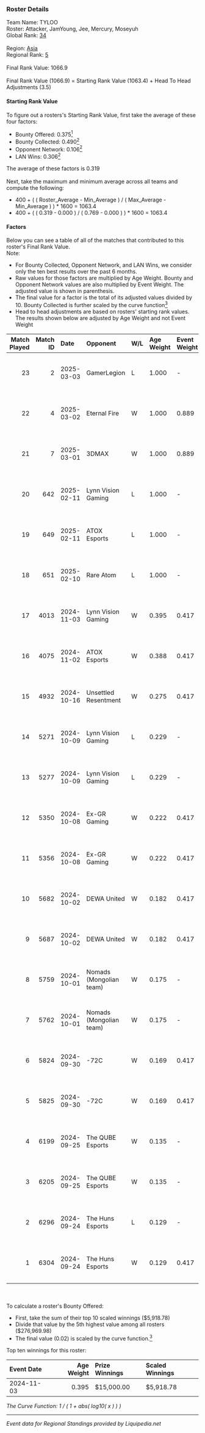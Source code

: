 ### Roster Details<br />
Team Name: TYLOO<br />
Roster: Attacker, JamYoung, Jee, Mercury, Moseyuh<br />
Global Rank: [34](../standings_global.md)<br />
<br />
Region: [Asia]( ../standings_asia.md)<br />
Regional Rank: [5]( ../standings_asia.md)<br />
<br />
Final Rank Value:  1066.9<br />
<br />
Final Rank Value (1066.9) = Starting Rank Value (1063.4) + Head To Head Adjustments (3.5)<br />

#### Starting Rank Value<br />
To figure out a rosters's Starting Rank Value, first take the average of these four factors:<br />
- Bounty Offered: 0.375[<sup>1</sup>](#table2)
- Bounty Collected: 0.490[<sup>2</sup>](#table1)
- Opponent Network: 0.106[<sup>2</sup>](#table1)
- LAN Wins: 0.306[<sup>2</sup>](#table1)

The average of these factors is 0.319<br />
<br />
Next, take the maximum and minimum average across all teams and compute the following:<br />
- 400 + ( ( Roster_Average - Min_Average ) / ( Max_Average - Min_Average ) ) * 1600 = 1063.4
- 400 + ( ( 0.319 - 0.000 ) / ( 0.769 - 0.000 ) ) * 1600 = 1063.4


#### Factors<br />
Below you can see a table of all of the matches that contributed to this roster's Final Rank Value.<br />
Note:<br />

- For Bounty Collected, Opponent Network, and LAN Wins, we consider only the ten best results over the past 6 months.
- Raw values for those factors are multiplied by Age Weight. Bounty and Opponent Network values are also multiplied by Event Weight. The adjusted value is shown in parenthesis.
- The final value for a factor is the total of its adjusted values divided by 10. Bounty Collected is further scaled by the curve function[<sup>3</sup>](#curveFunction)
- Head to head adjustments are based on rosters' starting rank values. The results shown below are adjusted by Age Weight and not Event Weight
<span id="table1"></span><br />


| Match Played | Match ID | Date       | Opponent                | W/L | Age Weight | Event Weight | Bounty Collected | Opponent Network | LAN Wins  | H2H Adj. | Roster                                    |
| -: | -: | :- | :- | :- | :- | :- | :- | :- | :- | -: | :- |
|           23 |        2 | 2025-03-03 | GamerLegion             | L   | 1.000      | -            | -                | -                | -         |    -1.74 | Attacker, JamYoung, Jee, Mercury, Moseyuh |
|           22 |        4 | 2025-03-02 | Eternal Fire            | W   | 1.000      | 0.889        | 0.708 (0.629)    | 0.524 (0.466)    | 1 (1.000) |    31.15 | Attacker, JamYoung, Jee, Mercury, Moseyuh |
|           21 |        7 | 2025-03-01 | 3DMAX                   | W   | 1.000      | 0.889        | 0.302 (0.268)    | 0.510 (0.454)    | 1 (1.000) |    29.96 | Attacker, JamYoung, Jee, Mercury, Moseyuh |
|           20 |      642 | 2025-02-11 | Lynn Vision Gaming      | L   | 1.000      | -            | -                | -                | -         |   -20.09 | Attacker, JamYoung, Jee, Mercury, Moseyuh |
|           19 |      649 | 2025-02-11 | ATOX Esports            | L   | 1.000      | -            | -                | -                | -         |   -13.18 | Attacker, JamYoung, Jee, Mercury, Moseyuh |
|           18 |      651 | 2025-02-10 | Rare Atom               | L   | 1.000      | -            | -                | -                | -         |   -23.09 | Attacker, JamYoung, Jee, Mercury, Moseyuh |
|           17 |     4013 | 2024-11-03 | Lynn Vision Gaming      | W   | 0.395      | 0.417        | 0.013 (0.002)    | 0.333 (0.055)    | 1 (0.395) |     4.11 | JamYoung, Jee, Mercury, Moseyuh, Starry   |
|           16 |     4075 | 2024-11-02 | ATOX Esports            | W   | 0.388      | 0.417        | 0.010 (0.002)    | 0.053 (0.009)    | 0 (0.000) |     1.71 | JamYoung, Jee, Mercury, Moseyuh, Starry   |
|           15 |     4932 | 2024-10-16 | Unsettled Resentment    | W   | 0.275      | 0.417        | 0.016 (0.002)    | 0.228 (0.026)    | 0 (0.000) |     1.27 | JamYoung, Jee, Mercury, Moseyuh, Starry   |
|           14 |     5271 | 2024-10-09 | Lynn Vision Gaming      | L   | 0.229      | -            | -                | -                | -         |    -4.90 | JamYoung, Jee, Mercury, Moseyuh, Starry   |
|           13 |     5277 | 2024-10-09 | Lynn Vision Gaming      | L   | 0.229      | -            | -                | -                | -         |    -4.98 | JamYoung, Jee, Mercury, Moseyuh, Starry   |
|           12 |     5350 | 2024-10-08 | Ex-GR Gaming            | W   | 0.222      | 0.417        | 0.013 (0.001)    | 0.074 (0.007)    | 0 (0.000) |     0.84 | JamYoung, Jee, Mercury, Moseyuh, Starry   |
|           11 |     5356 | 2024-10-08 | Ex-GR Gaming            | W   | 0.222      | 0.417        | 0.013 (0.001)    | 0.074 (0.007)    | 0 (0.000) |     0.85 | JamYoung, Jee, Mercury, Moseyuh, Starry   |
|           10 |     5682 | 2024-10-02 | DEWA United             | W   | 0.182      | 0.417        | -                | 0.109 (0.008)    | 0 (0.000) |     0.28 | JamYoung, Jee, Mercury, Moseyuh, Starry   |
|            9 |     5687 | 2024-10-02 | DEWA United             | W   | 0.182      | 0.417        | -                | 0.109 (0.008)    | 0 (0.000) |     0.28 | JamYoung, Jee, Mercury, Moseyuh, Starry   |
|            8 |     5759 | 2024-10-01 | Nomads (Mongolian team) | W   | 0.175      | -            | -                | -                | 0 (0.000) |     0.51 | JamYoung, Jee, Mercury, Moseyuh, Starry   |
|            7 |     5762 | 2024-10-01 | Nomads (Mongolian team) | W   | 0.175      | -            | -                | -                | -         |     0.51 | JamYoung, Jee, Mercury, Moseyuh, Starry   |
|            6 |     5824 | 2024-09-30 | -72C                    | W   | 0.169      | 0.417        | 0.001 (0.000)    | -                | -         |     0.26 | JamYoung, Jee, Mercury, Moseyuh, Starry   |
|            5 |     5825 | 2024-09-30 | -72C                    | W   | 0.169      | 0.417        | 0.001 (0.000)    | -                | -         |     0.26 | JamYoung, Jee, Mercury, Moseyuh, Starry   |
|            4 |     6199 | 2024-09-25 | The QUBE Esports        | W   | 0.135      | -            | -                | -                | -         |     0.19 | JamYoung, Jee, Mercury, Moseyuh, Starry   |
|            3 |     6205 | 2024-09-25 | The QUBE Esports        | W   | 0.135      | -            | -                | -                | -         |     0.19 | JamYoung, Jee, Mercury, Moseyuh, Starry   |
|            2 |     6296 | 2024-09-24 | The Huns Esports        | L   | 0.129      | -            | -                | -                | -         |    -2.47 | JamYoung, Jee, Mercury, Moseyuh, Starry   |
|            1 |     6304 | 2024-09-24 | The Huns Esports        | W   | 0.129      | 0.417        | 0.029 (0.002)    | 0.387 (0.021)    | -         |     1.60 | JamYoung, Jee, Mercury, Moseyuh, Starry   |

<br />
<span id="table2"></span><br />
To calculate a roster's Bounty Offered:<br />

- First, take the sum of their top 10 scaled winnings ($5,918.78)
- Divide that value by the 5th highest value among all rosters ($276,969.98)
- The final value (0.02) is scaled by the curve function.[<sup>3</sup>](#curveFunction)

Top ten winnings for this roster:<br />

| Event Date | Age Weight | Prize Winnings | Scaled Winnings |
| :- | -: | :- | :- |
| 2024-11-03 |      0.395 | $15,000.00     | $5,918.78       |


<span id="curveFunction"></span>_The Curve Function: 1 / ( 1 + abs( log10( x ) ) )_<br />

---
_Event data for Regional Standings provided by Liquipedia.net_<br />
